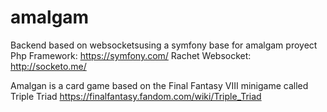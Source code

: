 # amalgam
Backend based on websocketsusing a symfony base for amalgam proyect
Php Framework: https://symfony.com/
Rachet Websocket: http://socketo.me/


Amalgan is a card game based on the Final Fantasy VIII minigame called Triple Triad 
https://finalfantasy.fandom.com/wiki/Triple_Triad
